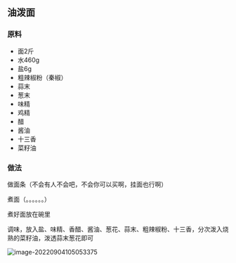 ## 油泼面

### 原料

- 面2斤
- 水460g
- 盐6g
- 粗辣椒粉（秦椒）
- 蒜末
- 葱末
- 味精
- 鸡精
- 醋
- 酱油
- 十三香
- 菜籽油

### 做法

做面条（不会有人不会吧，不会你可以买啊，挂面也行啊）

煮面（。。。。。。）

煮好面放在碗里

调味，放入盐、味精、香醋、酱油、葱花、蒜末、粗辣椒粉、十三香，分次泼入烧熟的菜籽油，泼透蒜末葱花即可

![image-20220904105053375](https://cdn.jsdelivr.net/gh//gary8177/pic@main/20220904_1662259856.png)